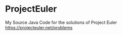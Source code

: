 ProjectEuler
============
My Source Java Code for the solutions of Project Euler https://projecteuler.net/problems
